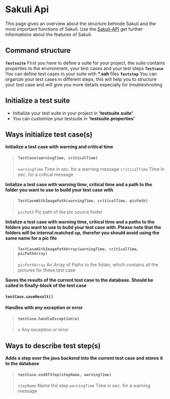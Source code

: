 Sakuli Api
==========

This page gives an overview about the structure behinde Sakuli and the most important functions of Sakuli.
Use the [Sakuli-API][1] get further informations about the features of Sakuli.


Command structure
------------------
**`Testsuite`**
First you have to define a suite for your project, the suite contains properties to the environment, your test cases and your test steps
**`Testcase`**
You can define test cases in your suite with __*.sah__ files
**`Teststep`**
You can organize your test cases in different steps, this will help you to structure your test case and will give you more details especially for troubleshooting


Initialize a test suite
------------------------------
* Initialize your test suite in your project in __'testsuite.suite'__
* You can customize your testsuite in __'testsuite.properties'__

Ways initialize test case(s)
------------------------------------

__Initialize a test case with warning and critical time__ 
>#### `TestCase(warningTime, criticalTime)`
>`warningTime`
>Time in sec. for a warning message 
>`criticalTime`
>Time in sec. for a critical message 

__Initalize a test case with warning time, critical time and a path to the folder you want to use to build your test case with__
>#### `TestCaseWithImagePath(warningTime, criticalTime, picPath)`
>`picPath`
>Pic path of the pic source folder 

__Initalize a test case with warning time, critical time and a paths to the folders you want to use to build your test case with. Please note that the folders will be internal matched up, therefor you should avoid using the same name for a pic file__
>#### `TestCaseWithImagePathArray(warningTime, criticalTime, picPathArray)`
>`picPathArray`
>An Array of Paths to the folder, which contains all the pictures for these test case 

__Saves the results of the current test case to the database. Should be called in finally-block of the test case__
#### `testCase.saveResult()`


__Handles with any exception or error__
> #### `testCase.handleException(e)`
>`e`
>Any exception or error 

Ways to describe test step(s)
------------------------------------

__Adds a step over the java backend into the current test case and stores it to the database__
>#### `testCase.endOfStep(stepName, warningTime)`
>`stepName`
>Name the step
>`warningTime`
>Time in sec. for a warning message

[1]: https://github.com/ConSol/sakuli/tree/master/docs/api/

